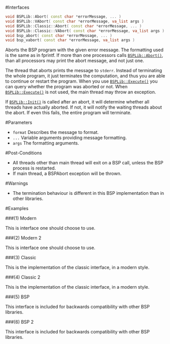 #Interfaces

```cpp
void BSPLib::Abort( const char *errorMessage, ... )			           // (1) Modern
void BSPLib::VAbort( const char *errorMessage, va_list args ) 		   // (2) Modern 2
void BSPLib::Classic::Abort( const char *errorMessage, ... )           // (3) Classic
void BSPLib::Classic::VAbort( const char *errorMessage, va_list args ) // (4) Classic 2
void bsp_abort( const char *errorMessage, ... )				           // (5) BSP
void bsp_vabort( const char *errorMessage, va_list args )			   // (6) BSP 2
```

Aborts the BSP program with the given error message. The formatting used is the same as in
fprintf. If more than one processors calls [`BSPLib::Abort()`](abort.md), than
all processors may print the abort message, and not just one. 

The thread that aborts prints the message to `stderr`.
Instead of terminating the whole program, it just terminates
the computation, and thus you are able to continue or restart
the program. When you use [`BSPLib::Execute()`](../logic/execute.md)
you can query whether the program was aborted or not. When  [`BSPLib::Execute()`](../logic/execute.md)
is not used, the main thread may throw an exception.

If [`BSPLib::Init()`](../logic/init.md) is called after an abort, it will determine whether all threads have actually aborted. If not, it will notify the waiting threads about the abort. If even this fails, the entire program will terminate.
  
#Parameters

* `format` Describes the message to format.
* `...`    Variable arguments providing message formatting.
* `args`   The formatting arguments.

#Post-Conditions
* All threads other than main thread will exit on a BSP call, unless the BSP process is restarted.
* If main thread, a BSPAbort exception will be thrown.

#Warnings
* The termination behaviour is different in this BSP implementation
  than in other libraries.
  
#Examples

###(1) Modern

This is interface one should choose to use.

###(2) Modern 2

This is interface one should choose to use.

###(3) Classic

This is the implementation of the classic interface, in a modern style.

###(4) Classic 2

This is the implementation of the classic interface, in a modern style.

###(5) BSP

This interface is included for backwards compatibility with other BSP libraries.

###(6) BSP 2

This interface is included for backwards compatibility with other BSP libraries.
